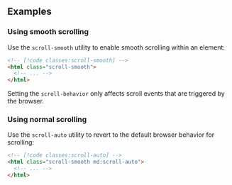 ## Examples

### Using smooth scrolling

Use the `scroll-smooth` utility to enable smooth scrolling within an element:

```html
<!-- [!code classes:scroll-smooth] -->
<html class="scroll-smooth">
  <!-- ... -->
</html>
```

Setting the `scroll-behavior` only affects scroll events that are triggered by the browser.

### Using normal scrolling

Use the `scroll-auto` utility to revert to the default browser behavior for scrolling:

```html
<!-- [!code classes:scroll-auto] -->
<html class="scroll-smooth md:scroll-auto">
  <!-- ... -->
</html>
```